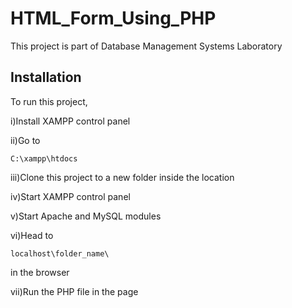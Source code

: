# HTML_Form_Using_PHP

This project is part of Database Management Systems Laboratory

## Installation

To run this project,

i)Install XAMPP control panel

ii)Go to

``
C:\xampp\htdocs
``

iii)Clone this project to a new folder inside the location

iv)Start XAMPP control panel

v)Start Apache and MySQL modules

vi)Head to 

```
localhost\folder_name\
```

in the browser

vii)Run the PHP file in the page

